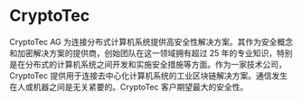 # CryptoTec


CryptoTec AG 为连接分布式计算机系统提供高安全性解决方案。其作为安全概念和加密解决方案的提供商，创始团队在这一领域拥有超过 25 年的专业知识，特别是在分布式的计算机系统之间开发和实施安全措施等方面。作为一家技术公司，CryptoTec 提供用于连接去中心化计算机系统的工业区块链解决方案。通信发生在人或机器之间是无关紧要的。CryptoTec 客户期望最大的安全性。
